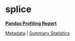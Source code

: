# splice

[**Pandas Profiling Report**](https://epistasislab.github.io/penn-ml-benchmarks/profile/splice.html)

[Metadata](metadata.yaml) | [Summary Statistics](summary_stats.csv)

